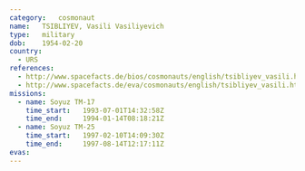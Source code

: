 ```yaml
---
category:	cosmonaut
name:	TSIBLIYEV, Vasili Vasiliyevich 
type:	military
dob:	1954-02-20
country:
  - URS
references:
  - http://www.spacefacts.de/bios/cosmonauts/english/tsibliyev_vasili.htm
  - http://www.spacefacts.de/eva/cosmonauts/english/tsibliyev_vasili.htm
missions:
  - name: Soyuz TM-17
    time_start:   1993-07-01T14:32:58Z
    time_end:     1994-01-14T08:18:21Z
  - name: Soyuz TM-25
    time_start:   1997-02-10T14:09:30Z
    time_end:     1997-08-14T12:17:11Z
evas:
---
```

